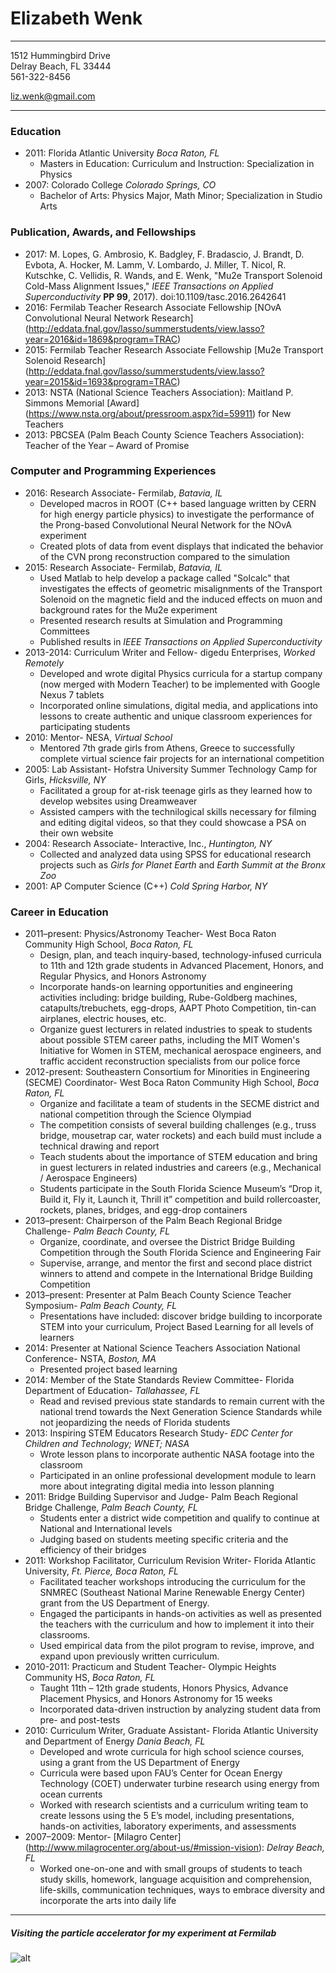# Elizabeth Wenk
***

1512 Hummingbird Drive                                                          
Delray Beach, FL 33444                                                          
561-322-8456

liz.wenk@gmail.com

***

### Education
- 2011: Florida Atlantic University *Boca Raton, FL*
    - Masters in Education: Curriculum and Instruction: Specialization in Physics
- 2007: Colorado College *Colorado Springs, CO*
    - Bachelor of Arts: Physics Major, Math Minor; Specialization in Studio Arts

### Publication, Awards, and Fellowships
- 2017: M. Lopes, G. Ambrosio, K. Badgley, F. Bradascio, J. Brandt, D. Evbota, A. Hocker, M. Lamm, V. Lombardo, J. Miller, T. Nicol, R. Kutschke, C. Vellidis, R. Wands, and E. Wenk, "Mu2e Transport Solenoid Cold-Mass Alignment Issues," *IEEE Transactions on Applied Superconductivity* **PP 99**, 2017). doi:10.1109/tasc.2016.2642641 
- 2016: Fermilab Teacher Research Associate Fellowship [NOvA Convolutional Neural Network Research] (http://eddata.fnal.gov/lasso/summerstudents/view.lasso?year=2016&id=1869&program=TRAC)
- 2015: Fermilab Teacher Research Associate Fellowship [Mu2e Transport Solenoid Research] (http://eddata.fnal.gov/lasso/summerstudents/view.lasso?year=2015&id=1693&program=TRAC)
- 2013: NSTA (National Science Teachers Association): Maitland P. Simmons Memorial [Award] (https://www.nsta.org/about/pressroom.aspx?id=59911) for New Teachers
- 2013: PBCSEA (Palm Beach County Science Teachers Association): Teacher of the Year – Award of Promise


### Computer and Programming Experiences
- 2016: Research Associate- Fermilab, *Batavia, IL*
    - Developed macros in ROOT (C++ based language written by CERN for high energy particle physics) to investigate the performance of the Prong-based Convolutional Neural Network for the NOvA experiment
    - Created plots of data from event displays that indicated the behavior of the CVN prong reconstruction compared to the simulation
- 2015: Research Associate- Fermilab, *Batavia, IL*
    - Used Matlab to help develop a package called "Solcalc" that investigates the effects of geometric misalignments of the Transport Solenoid on the magnetic field and the induced effects on muon and background rates for the Mu2e experiment
    - Presented research results at Simulation and Programming Committees
    - Published results in *IEEE Transactions on Applied Superconductivity* 
- 2013-2014: Curriculum Writer and Fellow- digedu Enterprises, *Worked Remotely*
    - Developed and wrote digital Physics curricula for a startup company (now merged with Modern Teacher) to be implemented with Google Nexus 7 tablets
    - Incorporated online simulations, digital media, and applications into lessons to create authentic and unique classroom experiences for participating students
- 2010: Mentor- NESA, *Virtual School*
    - Mentored 7th grade girls from Athens, Greece to successfully complete virtual science fair projects for an international competition
- 2005: Lab Assistant- Hofstra University Summer Technology Camp for Girls, *Hicksville, NY*
    - Facilitated a group for at-risk teenage girls as they learned how to develop websites using Dreamweaver
    - Assisted campers with the technilogical skills necessary for filming and editing digital videos, so that they could showcase a PSA on their own website
- 2004: Research Associate- Interactive, Inc., *Huntington, NY*
    - Collected and analyzed data using SPSS for educational research projects such as *Girls for Planet Earth* and *Earth Summit at the Bronx Zoo*
- 2001: AP Computer Science (C++) *Cold Spring Harbor, NY*

### Career in Education
- 2011–present: Physics/Astronomy Teacher- West Boca Raton Community High School, *Boca Raton, FL*
    - Design, plan, and teach inquiry-based, technology-infused curricula to 11th and 12th grade students in Advanced Placement, Honors, and Regular Physics, and Honors Astronomy
    - Incorporate hands-on learning opportunities and engineering activities including: bridge building, Rube-Goldberg machines, catapults/trebuchets, egg-drops, AAPT Photo Competition, tin-can airplanes, electric houses, etc.
    - Organize guest lecturers in related industries to speak to students about possible STEM career paths, including the MIT Women's Initiative for Women in STEM, mechanical aerospace engineers, and traffic accident reconstruction specialists from our police force
- 2012-present: Southeastern Consortium for Minorities in Engineering (SECME) Coordinator- West Boca Raton Community High School, *Boca Raton, FL*
    - Organize and facilitate a team of students in the SECME district and national competition through the Science Olympiad
    - The competition consists of several building challenges (e.g., truss bridge, mousetrap car, water rockets) and each build must include a technical drawing and report
    - Teach students about the importance of STEM education and bring in guest lecturers in related industries and careers (e.g., Mechanical / Aerospace Engineers)
    - Students participate in the South Florida Science Museum’s “Drop it, Build it, Fly it, Launch it, Thrill it” competition and build rollercoaster, rockets, planes, bridges, and egg-drop containers
- 2013–present: Chairperson of the Palm Beach Regional Bridge Challenge- *Palm Beach County, FL*
    - Organize, coordinate, and oversee the District Bridge Building Competition through the South Florida Science and Engineering Fair
    - Supervise, arrange, and mentor the first and second place district winners to attend and compete in the International Bridge Building Competition
- 2013–present: Presenter at Palm Beach County Science Teacher Symposium- *Palm Beach County, FL*
    - Presentations have included: discover bridge building to incorporate STEM into your curriculum, Project Based Learning for all levels of learners
- 2014: Presenter at National Science Teachers Association National Conference- NSTA, *Boston, MA*
    - Presented project based learning
- 2014: Member of the State Standards Review Committee- Florida Department of Education- *Tallahassee, FL*
    - Read and revised previous state standards to remain current with the national trend towards the Next Generation Science Standards while not jeopardizing the needs of Florida students
- 2013: Inspiring STEM Educators Research Study- *EDC Center for Children and Technology; WNET; NASA*
    - Wrote lesson plans to incorporate authentic NASA footage into the classroom 
    - Participated in an online professional development module to learn more about integrating digital media into lesson planning
- 2011: Bridge Building Supervisor and Judge- Palm Beach Regional Bridge Challenge, *Palm Beach County, FL*
    - Students enter a district wide competition and qualify to continue at National and International levels
    - Judging based on students meeting specific criteria and the efficiency of their bridges
- 2011: Workshop Facilitator, Curriculum Revision Writer- Florida Atlantic University, *Ft. Pierce, Boca Raton, FL*
    - Facilitated teacher workshops introducing the curriculum for the SNMREC (Southeast National Marine Renewable Energy Center) grant from the US Department of Energy.  
    - Engaged the participants in hands-on activities as well as presented the teachers with the curriculum and how to implement it into their classrooms.
    - Used empirical data from the pilot program to revise, improve, and expand upon previously written curriculum.
- 2010-2011: Practicum and Student Teacher- Olympic Heights Community HS, *Boca Raton, FL*
    - Taught 11th – 12th grade students, Honors Physics, Advance Placement Physics, and Honors Astronomy for 15 weeks
    - Incorporated data-driven instruction by analyzing student data from pre- and post-tests
- 2010: Curriculum Writer, Graduate Assistant- Florida Atlantic University and Department of Energy *Dania Beach, FL*
    - Developed and wrote curricula for high school science courses, using a grant from the US Department of Energy  
    - Curricula were based upon FAU’s Center for Ocean Energy Technology (COET) underwater turbine research using energy from ocean currents  
    - Worked with research scientists and a curriculum writing team to create lessons using the 5 E’s model, including presentations, hands-on activities, laboratory experiments, and assessments
- 2007–2009: Mentor- [Milagro Center] (http://www.milagrocenter.org/about-us/#mission-vision): *Delray Beach, FL*
    - Worked one-on-one and with small groups of students to teach study skills, homework, language acquisition and comprehension, life-skills, communication techniques, ways to embrace diversity and incorporate the arts into daily life

***
##### Visiting the particle accelerator for my experiment at Fermilab
![alt](http://news.fnal.gov/wp-content/uploads/2016/09/Liz_Wenk.jpeg)
